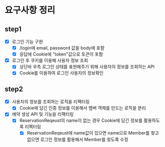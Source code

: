 # 요구사항 정리
## step1
- [x] 로그인 기능 구현
  - [x] /login에 email, password 값을 body에 포함
  - [x] 응답에 Cookie에 "token"값으로 토큰이 포함
- [x] 로그인 후 쿠키를 이용해 사용자 정보 조회
  - [x] 상단바 우측 로그인 상태를 표현해주기 위해 사용자의 정보를 조회하는 API
  - [x] Cookie를 이용하여 로그인 사용자의 정보확인
## step2
- [x] 사용자의 정보를 조회하는 로직을 리팩터링
  - [x] Cookie에 담긴 인증 정보를 이용해서 멤버 객체를 만드는 로직을 분리
- [x] 예약 생성 API 및 기능을 리팩터링
  - [x] ReservationReqeust의 name이 없는 경우 Cookie에 담긴 정보를 활용하도록 리팩터링
    - [x] ReservationReqeust에 name값이 있으면 name으로 Member를 찾고 없으면 로그인 정보를 활용해서 Member를 찾도록 수정
